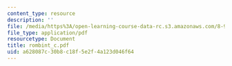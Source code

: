 ```yaml
---
content_type: resource
description: ''
file: /media/https%3A/open-learning-course-data-rc.s3.amazonaws.com/8-942-cosmology-fall-2001/a628087c30b8c18f5e2f4a123d046f64_rombint_c.pdf
file_type: application/pdf
resourcetype: Document
title: rombint_c.pdf
uid: a628087c-30b8-c18f-5e2f-4a123d046f64
---
```

